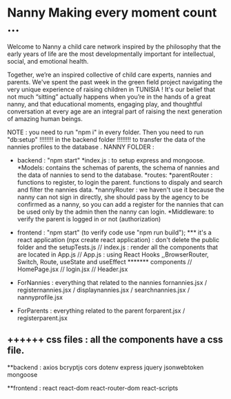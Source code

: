 # Nanny Making every moment count ...
Welcome to Nanny a child care network inspired by the philosophy that the early years of life are the most developmentally important for intellectual, social, and emotional health.

Together, we’re an inspired collective of child care experts, nannies and parents. We've spent the past week in the green field project navigating the very unique experience of raising children in TUNISIA ! It's our belief that not much “sitting” actually happens when you’re in the hands of a great nanny, and that educational moments, engaging play, and thoughtful conversation at every age are an integral part of raising the next generation of amazing human beings.

NOTE : you need to run "npm i" in every folder. Then you need to run "db:setup" !!!!!!!! in the backend folder !!!!!!!!  to transfer the data of the nannies profiles to the database .
NANNY FOLDER : 
- backend : "npm start"
*index.js : to setup express and mongoose.
*Models: contains the schemas of parents, the schema of nannies and the data of nannies to send to the database.
*routes: *parentRouter : functions to register, to login the parent. functions to dispaly and search and filter the nannies data.
*nannyRouter : we haven't use it because the nanny can not sign in directly, she should pass by the agency to be confirmed as a nanny, so you can add a register for the nannies that can be used only by the admin then the nanny can login.
*Middleware: to verify the parent is logged in or not (authorization)



- frontend : "npm start" (to verify code use "npm run build");
*** it's a react application (npx create react application) : don't delete the public folder and the setupTests.js 
// index.js : render all the components that are located in App.js 
// App.js : using React Hooks ,,BrowserRouter, Switch, Route, useState and useEffect 
******* components 
     // HomePage.jsx 
     // login.jsx
     // Header.jsx
      
+ ForNannies : everything that related to the nannies fornannies.jsx / registernannies.jsx / displaynannies.jsx / searchnannies.jsx / nannyprofile.jsx

+ ForParents : everything related to the parent forparent.jsx / registerparent.jsx

++++++ css files : all the components have a css file.
-------------------------------------------------------------------------------------------
**backend :
    axios
    bcryptjs
    cors
    dotenv
    express
    jquery
    jsonwebtoken
    mongoose

**frontend :
    react
    react-dom
    react-router-dom
    react-scripts



